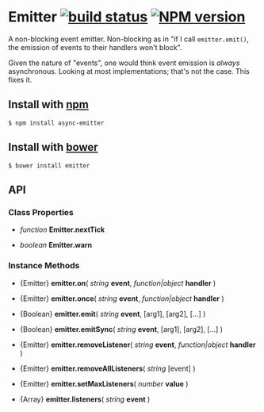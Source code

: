 
# Emitter [![build status](https://secure.travis-ci.org/jhermsmeier/emitter.js.png)](http://travis-ci.org/jhermsmeier/emitter.js) [![NPM version](https://badge.fury.io/js/async-emitter.png)](https://npmjs.org/async-emitter)

A non-blocking event emitter. Non-blocking as in "if I call `emitter.emit()`,
the emission of events to their handlers won't block".

Given the nature of "events", one would think event emission is *always* asynchronous.
Looking at most implementations; that's not the case. This fixes it.


## Install with [npm](https://npmjs.org/)

```shell
$ npm install async-emitter
```


## Install with [bower](http://twitter.github.com/bower/)

```shell
$ bower install emitter
```


## API


### Class Properties

- *function* __Emitter.nextTick__

- *boolean* __Emitter.warn__


### Instance Methods

- {Emitter} __emitter.on__( *string* __event__, *function|object* __handler__ )

- {Emitter} __emitter.once__( *string* __event__, *function|object* __handler__ )

- {Boolean} __emitter.emit__( *string* __event__, [arg1], [arg2], [...] )

- {Boolean} __emitter.emitSync__( *string* __event__, [arg1], [arg2], [...] )

- {Emitter} __emitter.removeListener__( *string* __event__, *function|object* __handler__ )

- {Emitter} __emitter.removeAllListeners__( *string* [event] )

- {Emitter} __emitter.setMaxListeners__( *number* __value__ )

- {Array} __emitter.listeners__( *string* __event__ )
